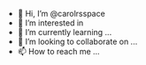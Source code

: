 - 👋 Hi, I’m @carolrsspace
- 👀 I’m interested in 
- 🌱 I’m currently learning ...
- 💞️ I’m looking to collaborate on ...
- 📫 How to reach me ...

<!---
carolrsspace/carolrsspace is a ✨ special ✨ repository because its `README.md` (this file) appears on your GitHub profile.
You can click the Preview link to take a look at your changes.
--->
